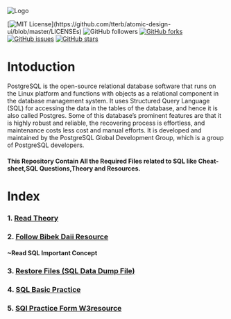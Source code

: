 ![Logo](https://cdn.sisense.com/wp-content/uploads/logo-connector-postgresql1.png)

[![MIT License](https://img.shields.io/apm/l/atomic-design-ui.svg?)](https://github.com/tterb/atomic-design-ui/blob/master/LICENSEs)
![GitHub followers](https://img.shields.io/github/followers/bibek376?style=plastic)
[![GitHub forks](https://img.shields.io/github/forks/bibek376/Postgres)](https://github.com/bibek376/Postgres/network)
[![GitHub issues](https://img.shields.io/github/issues/bibek376/Postgres)](https://github.com/bibek376/Postgres/issues)
[![GitHub stars](https://img.shields.io/github/stars/bibek376/Postgres)](https://github.com/bibek376/Postgres/stargazers)


# Intoduction
PostgreSQL is the open-source relational database software that runs on the Linux platform and functions with objects as a relational component in the database management system. It uses Structured Query Language (SQL) for accessing the data in the tables of the database, and hence it is also called Postgres. Some of this database’s prominent features are that it is highly robust and reliable, the recovering process is effortless, and maintenance costs less cost and manual efforts. It is developed and maintained by the PostgreSQL Global Development Group, which is a group of PostgreSQL developers.

#### This Repository Contain All the Required Files related to SQL like Cheat-sheet,SQL Questions,Theory and Resources.


# Index 

### 1.  [Read Theory ](https://github.com/bibek376/Postgres/tree/master/Hand_Written_Notes)
### 2.  [Follow Bibek Daii Resource](https://github.com/bibek376/Postgres/tree/master/Bibek_Daii_Resources)<br>
#### ~Read SQL Important Concept  </br>
### 3.  [Restore Files (SQL Data Dump File)](https://github.com/bibek376/Postgres/tree/master/Sql_Data_Dump_File)
### 4.  [SQL Basic Practice](https://github.com/bibek376/Postgres/tree/master/Sql_Basic_Practice)
### 5.  [SQl Practice Form W3resource](https://github.com/bibek376/Postgres/tree/master/practice)

